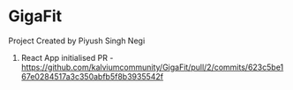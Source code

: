 # GigaFit

Project Created by Piyush Singh Negi

1. React App initialised PR - https://github.com/kalviumcommunity/GigaFit/pull/2/commits/623c5be167e0284517a3c350abfb5f8b3935542f
